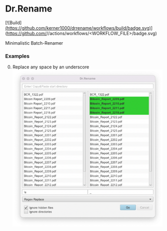 # Dr.Rename

[![Build][(https://github.com/kerner1000/drrename/workflows/build/badge.svg)](https://github.com/kerner1000/drrename/actions?query=workflow%build)](https://github.com/<OWNER>/<REPOSITORY>/actions/workflows/<WORKFLOW_FILE>/badge.svg)

Minimalistic Batch-Renamer

### Examples
0. Replace any space by an underscore ![example-replace-space-by-underscore.png](./screens/example-replace-space-by-underscore.png)

